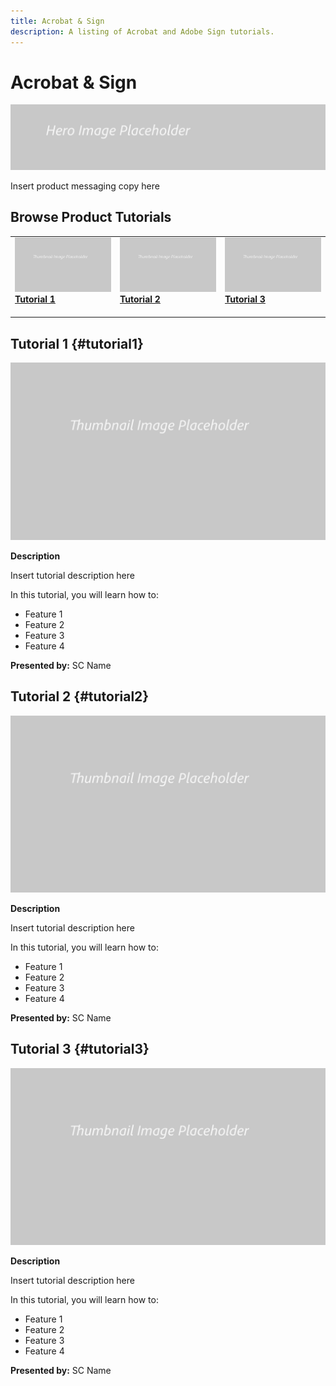 ```yaml
---
title: Acrobat & Sign
description: A listing of Acrobat and Adobe Sign tutorials.
---
```


# Acrobat & Sign

![Tutorial Hero Image](../assets/hero_placeholder.png)

Insert product messaging copy here

## Browse Product Tutorials

<table>
<tr>
 <td>
   <a href="acrobat-sign.md#tutorial1">
      <img alt="Acrobat & Adobe Sign" src="../assets//table_placeholder.png" />
   </a>
    <div>
   <a href="acrobat-sign.md#tutorial1"><strong>Tutorial 1</strong></a>
    </div>
    <br>
  </td>
  <td>
    <a href="acrobat-sign.md#tutorial2">
        <img alt="Tutorial 2" src="../assets/table_placeholder.png" />
    </a>
    <div>
    <a href="acrobat-sign.md#tutorial2"><strong>Tutorial 2</strong></a>
    </div>
    <br>
  </td>
  <td>
   <a href="acrobat-sign.md#tutorial3">
      <img alt="Tutorial 3" src="../assets/table_placeholder.png" />
   </a>
    <div>
    <a href="acrobat-sign.md#tutorial3"><strong>Tutorial 3</strong></a>
    </div>
    <br>
  </td>
</tr>
</table>

## Tutorial 1 {#tutorial1}

![Video Hero Placeholder Image](../assets/table_placeholder.png)

**Description**

Insert tutorial description here

In this tutorial, you will learn how to:
* Feature 1
* Feature 2
* Feature 3
* Feature 4

**Presented by:** SC Name

## Tutorial 2 {#tutorial2}

![Video Hero Placeholder Image](../assets/table_placeholder.png)

**Description**

Insert tutorial description here

In this tutorial, you will learn how to:
* Feature 1
* Feature 2
* Feature 3
* Feature 4

**Presented by:** SC Name

## Tutorial 3 {#tutorial3}

![Video Hero Placeholder Image](../assets/table_placeholder.png)

**Description**

Insert tutorial description here

In this tutorial, you will learn how to:
* Feature 1
* Feature 2
* Feature 3
* Feature 4

**Presented by:** SC Name